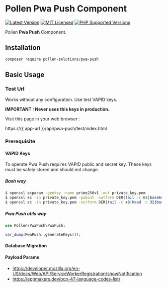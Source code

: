 # Pollen Pwa Push Component

[![Latest Version](https://img.shields.io/badge/release-1.0.0-blue?style=for-the-badge)](https://svn.presstify.com/pollen-solutions/pwa-push/tags/1.0.0)
[![MIT Licensed](https://img.shields.io/badge/license-MIT-green?style=for-the-badge)](LICENSE.md)
[![PHP Supported Versions](https://img.shields.io/badge/PHP->=7.3-8892BF?style=for-the-badge&logo=php)](https://www.php.net/supported-versions.php)

Pollen **Pwa Push** Component.

## Installation

```bash
composer require pollen-solutions/pwa-push
```

## Basic Usage

### Test Url

Works without any configuration. Use test VAPID keys.

**IMPORTANT : Never uses this keys in production.** 

Visit this page in your web browser :

https://{{ app-url }}/api/pwa-push/test/index.html

### Prerequisite

#### VAPID Keys

To operate Pwa Push requires VAPID public and secret key.
These keys must be safely stored and should not change.

##### Bash way

```bash
$ openssl ecparam -genkey -name prime256v1 -out private_key.pem
$ openssl ec -in private_key.pem -pubout -outform DER|tail -c 65|base64|tr -d '=' |tr '/+' '_-' >> public_key.txt
$ openssl ec -in private_key.pem -outform DER|tail -c +8|head -c 32|base64|tr -d '=' |tr '/+' '_-' >> private_key.txt
```

##### Pwa Push utils way

```php
use Pollen\PwaPush\PwaPush;

var_dump(PwaPush::generateKeys());
``` 

#### Database Migration


#### Payload Params

-  https://developer.mozilla.org/en-US/docs/Web/API/ServiceWorkerRegistration/showNotification
-  https://appmakers.dev/bcp-47-language-codes-list/

